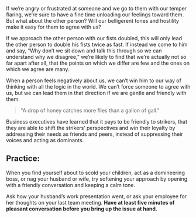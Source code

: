 If we’re angry or frustrated at someone and we go to them with our temper flaring, we’re sure to have a fine time unloading our feelings toward them. But what about the other person? Will our belligerent tones and hostility make it easy for them to agree with us?

If we approach the other person with our fists doubled, this will only lead the other person to double his fists twice as fast. If instead we come to him and say, “Why don’t we sit down and talk this through so we can understand why we disagree,” we’re likely to find that we’re actually not so far apart after all, that the points on which we differ are few and the ones on which we agree are many.

When a person feels negatively about us, we can’t win him to our way of thinking with all the logic in the world. We can’t force someone to agree with us, but we can lead them in that direction if we are gentle and friendly with them.

> "A drop of honey catches more flies than a gallon of gall."

Business executives have learned that it pays to be friendly to strikers, that they are able to shift the strikers’ perspectives and win their loyalty by addressing their needs as friends and peers, instead of suppressing their voices and acting as dominants.

## Practice:

When you find yourself about to scold your children, act as a domineering boss, or nag your husband or wife, try softening your approach by opening with a friendly conversation and keeping a calm tone.  

Ask how your husband’s work presentation went, or ask your employee for her thoughts on your last team meeting. **Have at least five minutes of pleasant conversation before you bring up the issue at hand.**